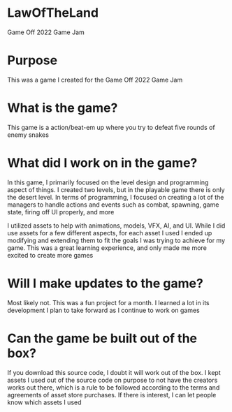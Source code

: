 # LawOfTheLand
Game Off 2022 Game Jam

# Purpose
This was a game I created for the Game Off 2022 Game Jam

# What is the game?
This game is a action/beat-em up where you try to defeat five rounds of enemy snakes

# What did I work on in the game?
In this game, I primarily focused on the level design and programming aspect of things. I created two levels, but in the playable game there is only the desert level. In terms of programming, I focused on creating a lot of the managers to handle actions and events such as combat, spawning, game state, firing off UI properly, and more

I utilized assets to help with animations, models, VFX, AI, and UI. While I did use assets for a few different aspects, for each asset I used I ended up modifying and extending them to fit the goals I was trying to achieve for my game. This was a great learning experience, and only made me more excited to create more games

# Will I make updates to the game?
Most likely not. This was a fun project for a month. I learned a lot in its development I plan to take forward as I continue to work on games

# Can the game be built out of the box?
If you download this source code, I doubt it will work out of the box. I kept assets I used out of the source code on purpose to not have the creators works out there, which is a rule to be followed according to the terms and agreements of asset store purchases. If there is interest, I can let people know which assets I used
